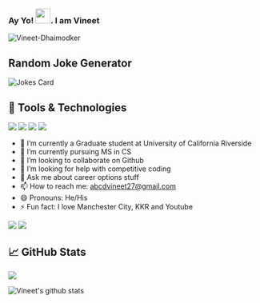 ### Ay Yo! <img src="https://raw.githubusercontent.com/MartinHeinz/MartinHeinz/master/wave.gif" width="30px">. I am Vineet

<p align="left"> <img src="https://komarev.com/ghpvc/?username=Vineet-Dhaimodker&label=Views&color=blue&style=plastic" alt="Vineet-Dhaimodker" /> </p>

<!--
**Vineet-Dhaimodker/Vineet-Dhaimodker** is a ✨ _special_ ✨ repository because its `README.md` (this file) appears on your GitHub profile.

Here are some ideas to get you started:

- 🔭 I’m currently working on ...
- 🌱 I’m currently learning ...
- 👯 I’m looking to collaborate on ...
- 🤔 I’m looking for help with ...
- 💬 Ask me about ...
- 📫 How to reach me: ...
- 😄 Pronouns: ...
- ⚡ Fun fact: ...
![](https://img.shields.io/badge/Code-Django-informational?style=flat&logo=django&logoColor=white&color=2bbc8a)
![](https://img.shields.io/badge/Code-C_Language-informational?style=flat&logo=c&logoColor=white&color=2bbc8a)
![](https://img.shields.io/badge/Tools-Node_JS-informational?style=flat&logo=node.js&logoColor=green&color=2bbc8a)
![](https://img.shields.io/badge/Code-Flutter-informational?style=flat&logo=flutter&logoColor=blue&color=2bbc8a)
![](https://img.shields.io/badge/Tools-PostgreSQL-informational?style=flat&logo=postgresql&logoColor=white&color=2bbc8a)
![](https://img.shields.io/badge/Tools-MongoDb-informational?style=flat&logo=mongodb&logoColor=green&color=2bbc8a)
-->
## Random Joke Generator
![Jokes Card](https://readme-jokes.vercel.app/api)

## 🔧 Tools & Technologies
![](https://img.shields.io/badge/OS-Windows-informational?style=flat&logo=windows&logoColor=white&color=2bbc8a)
![](https://img.shields.io/badge/Editor-VS_Code-informational?style=flat&logo=vs-code&logoColor=white&color=2bbc8a)
![](https://img.shields.io/badge/Editor-Android_Studio-informational?style=flat&logo=android-studio&logoColor=green&color=2bbc8a)
![](https://img.shields.io/badge/Code-Python-informational?style=flat&logo=python&logoColor=white&color=2bbc8a)


- 🔭 I’m currently a Graduate student at University of California Riverside
- 🌱 I’m currently pursuing MS in CS
- 👯 I’m looking to collaborate on Github
- 🤔 I’m looking for help with competitive coding
- 💬 Ask me about career options stuff
- 📫 How to reach me: abcdvineet27@gmail.com
- 😄 Pronouns: He/His
- ⚡ Fun fact: I love Manchester City, KKR and Youtube


 [<img src="https://img.shields.io/badge/linkedin-%230077B5.svg?&style=for-the-badge&logo=linkedin&logoColor=white" />](https://www.linkedin.com/in/vineet-dhaimodker-b492b1171/) [<img src = "https://img.shields.io/badge/instagram-%23E4405F.svg?&style=for-the-badge&logo=instagram&logoColor=white">](https://www.instagram.com/vin_yeeet/)

## &#x1f4c8; GitHub Stats
<a href="https://github.com/Vineet-Dhaimodker">
  <img align="center" src="https://github-readme-stats.vercel.app/api/top-langs/?username=Vineet-Dhaimodker&hide=java,html&title_color=ffffff&text_color=c9cacc&icon_color=2bbc8a&bg_color=1d1f21" />
</a>

![Vineet's github stats](https://github-readme-stats.vercel.app/api?username=Vineet-Dhaimodker&show_icons=true&count_private=true&theme=radical )

